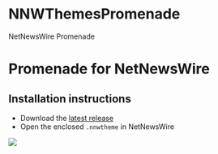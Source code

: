 # NNWThemesPromenade
NetNewsWire Promenade

# Promenade for NetNewsWire

## Installation instructions
- Download the [latest release](https://github.com/stuartbreckenridge/NNWThemesPromenade/archive/refs/tags/11.zip)
- Open the enclosed `.nnwtheme` in NetNewsWire

<img src="https://user-images.githubusercontent.com/7046652/133705827-d5816420-3a32-42c7-8b8a-e07bbdbf5fb6.png">
